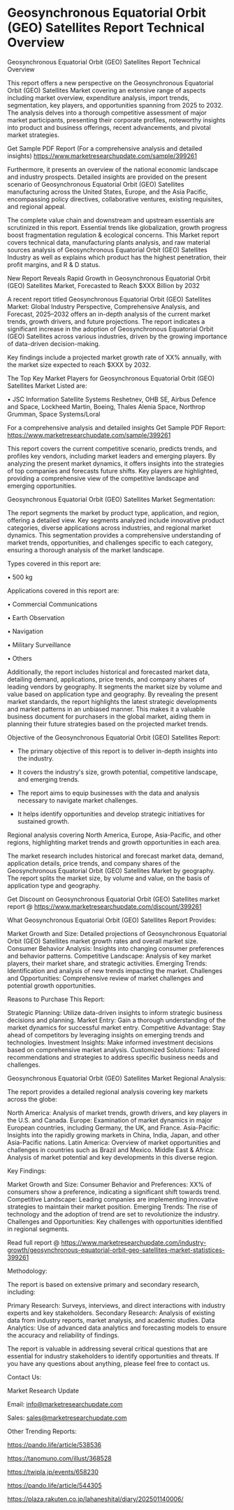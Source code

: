 # Geosynchronous Equatorial Orbit (GEO) Satellites Report Technical Overview
Geosynchronous Equatorial Orbit (GEO) Satellites Report Technical Overview

This report offers a new perspective on the Geosynchronous Equatorial Orbit (GEO) Satellites Market covering an extensive range of aspects including market overview, expenditure analysis, import trends, segmentation, key players, and opportunities spanning from 2025 to 2032. The analysis delves into a thorough competitive assessment of major market participants, presenting their corporate profiles, noteworthy insights into product and business offerings, recent advancements, and pivotal market strategies.

Get Sample PDF Report (For a comprehensive analysis and detailed insights) https://www.marketresearchupdate.com/sample/399261

Furthermore, it presents an overview of the national economic landscape and industry prospects. Detailed insights are provided on the present scenario of Geosynchronous Equatorial Orbit (GEO) Satellites manufacturing across the United States, Europe, and the Asia Pacific, encompassing policy directives, collaborative ventures, existing requisites, and regional appeal.

The complete value chain and downstream and upstream essentials are scrutinized in this report. Essential trends like globalization, growth progress boost fragmentation regulation & ecological concerns. This Market report covers technical data, manufacturing plants analysis, and raw material sources analysis of Geosynchronous Equatorial Orbit (GEO) Satellites Industry as well as explains which product has the highest penetration, their profit margins, and R & D status.

New Report Reveals Rapid Growth in Geosynchronous Equatorial Orbit (GEO) Satellites Market, Forecasted to Reach $XXX Billion by 2032

A recent report titled Geosynchronous Equatorial Orbit (GEO) Satellites Market: Global Industry Perspective, Comprehensive Analysis, and Forecast, 2025–2032 offers an in-depth analysis of the current market trends, growth drivers, and future projections. The report indicates a significant increase in the adoption of Geosynchronous Equatorial Orbit (GEO) Satellites across various industries, driven by the growing importance of data-driven decision-making.

Key findings include a projected market growth rate of XX% annually, with the market size expected to reach $XXX by 2032.

The Top Key Market Players for Geosynchronous Equatorial Orbit (GEO) Satellites Market Listed are:

• JSC Information Satellite Systems Reshetnev, OHB SE, Airbus Defence and Space, Lockheed Martin, Boeing, Thales Alenia Space, Northrop Grumman, Space Systems/Loral

For a comprehensive analysis and detailed insights Get Sample PDF Report: https://www.marketresearchupdate.com/sample/399261

This report covers the current competitive scenario, predicts trends, and profiles key vendors, including market leaders and emerging players. By analyzing the present market dynamics, it offers insights into the strategies of top companies and forecasts future shifts. Key players are highlighted, providing a comprehensive view of the competitive landscape and emerging opportunities.

Geosynchronous Equatorial Orbit (GEO) Satellites Market Segmentation:

The report segments the market by product type, application, and region, offering a detailed view. Key segments analyzed include innovative product categories, diverse applications across industries, and regional market dynamics. This segmentation provides a comprehensive understanding of market trends, opportunities, and challenges specific to each category, ensuring a thorough analysis of the market landscape.

Types covered in this report are:

• 500 kg

Applications covered in this report are:

• Commercial Communications

• Earth Observation

• Navigation

• Military Surveillance

• Others

Additionally, the report includes historical and forecasted market data, detailing demand, applications, price trends, and company shares of leading vendors by geography. It segments the market size by volume and value based on application type and geography. By revealing the present market standards, the report highlights the latest strategic developments and market patterns in an unbiased manner. This makes it a valuable business document for purchasers in the global market, aiding them in planning their future strategies based on the projected market trends.

Objective of the Geosynchronous Equatorial Orbit (GEO) Satellites Report:

- The primary objective of this report is to deliver in-depth insights into the industry.

- It covers the industry's size, growth potential, competitive landscape, and emerging trends.

- The report aims to equip businesses with the data and analysis necessary to navigate market challenges.

- It helps identify opportunities and develop strategic initiatives for sustained growth.

Regional analysis covering North America, Europe, Asia-Pacific, and other regions, highlighting market trends and growth opportunities in each area.

The market research includes historical and forecast market data, demand, application details, price trends, and company shares of the Geosynchronous Equatorial Orbit (GEO) Satellites Market by geography. The report splits the market size, by volume and value, on the basis of application type and geography.

Get Discount on Geosynchronous Equatorial Orbit (GEO) Satellites market report @ https://www.marketresearchupdate.com/discount/399261

What Geosynchronous Equatorial Orbit (GEO) Satellites Report Provides:

Market Growth and Size: Detailed projections of Geosynchronous Equatorial Orbit (GEO) Satellites market growth rates and overall market size.
Consumer Behavior Analysis: Insights into changing consumer preferences and behavior patterns.
Competitive Landscape: Analysis of key market players, their market share, and strategic activities.
Emerging Trends: Identification and analysis of new trends impacting the market.
Challenges and Opportunities: Comprehensive review of market challenges and potential growth opportunities.

Reasons to Purchase This Report:

Strategic Planning: Utilize data-driven insights to inform strategic business decisions and planning.
Market Entry: Gain a thorough understanding of the market dynamics for successful market entry.
Competitive Advantage: Stay ahead of competitors by leveraging insights on emerging trends and technologies.
Investment Insights: Make informed investment decisions based on comprehensive market analysis.
Customized Solutions: Tailored recommendations and strategies to address specific business needs and challenges.

Geosynchronous Equatorial Orbit (GEO) Satellites Market Regional Analysis:

The report provides a detailed regional analysis covering key markets across the globe:

North America: Analysis of market trends, growth drivers, and key players in the U.S. and Canada.
Europe: Examination of market dynamics in major European countries, including Germany, the UK, and France.
Asia-Pacific: Insights into the rapidly growing markets in China, India, Japan, and other Asia-Pacific nations.
Latin America: Overview of market opportunities and challenges in countries such as Brazil and Mexico.
Middle East & Africa: Analysis of market potential and key developments in this diverse region.

Key Findings:

Market Growth and Size:
Consumer Behavior and Preferences: XX% of consumers show a preference, indicating a significant shift towards trend.
Competitive Landscape: Leading companies are implementing innovative strategies to maintain their market position.
Emerging Trends: The rise of technology and the adoption of trend are set to revolutionize the industry.
Challenges and Opportunities: Key challenges with opportunities identified in regional segments.

Read full report @ https://www.marketresearchupdate.com/industry-growth/geosynchronous-equatorial-orbit-geo-satellites-market-statistices-399261

Methodology:

The report is based on extensive primary and secondary research, including:

Primary Research: Surveys, interviews, and direct interactions with industry experts and key stakeholders.
Secondary Research: Analysis of existing data from industry reports, market analysis, and academic studies.
Data Analytics: Use of advanced data analytics and forecasting models to ensure the accuracy and reliability of findings.

The report is valuable in addressing several critical questions that are essential for industry stakeholders to identify opportunities and threats. If you have any questions about anything, please feel free to contact us.

Contact Us:

Market Research Update

Email: info@marketresearchupdate.com

Sales: sales@marketresearchupdate.com

Other Trending Reports:

https://pando.life/article/538536

https://tanomuno.com/illust/368528

https://twipla.jp/events/658230

https://pando.life/article/544305

https://plaza.rakuten.co.jp/lahaneshital/diary/202501140006/
